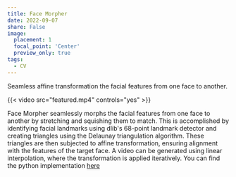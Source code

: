 ```yaml
---
title: Face Morpher
date: 2022-09-07
share: False
image:
  placement: 1
  focal_point: 'Center'
  preview_only: true
tags:
  - CV
---
```


Seamless affine transformation the facial features from one face to another.

<!--more-->
{{< video src="featured.mp4" controls="yes" >}}

Face Morpher seamlessly morphs the facial features from one face to another by stretching and squishing them to match. This is accomplished by identifying facial landmarks using dlib's 68-point landmark detector and creating triangles using the Delaunay triangulation algorithm. These triangles are then subjected to affine transformation, ensuring alignment with the features of the target face. A video can be generated using linear interpolation, where the transformation is applied iteratively. You can find the python implementation [here](https://github.com/mejhana/faceMorpher)







